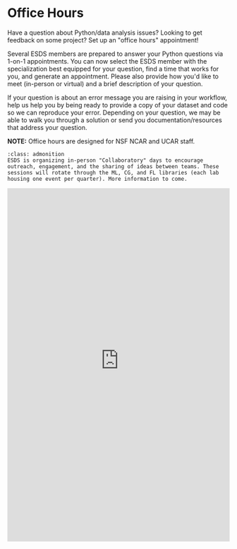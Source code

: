 # Office Hours

Have a question about Python/data analysis issues? Looking to get feedback on some project? Set up an "office hours" appointment!

Several ESDS members are prepared to answer your Python questions via 1-on-1 appointments. You can now select the ESDS member with the specialization best equipped for your question, find a time that works for you, and generate an appointment. Please also provide how you'd like to meet (in-person or virtual) and a brief description of your question.

If your question is about an error message you are raising in your workflow, help us help you by being ready to provide a copy of your dataset and code so we can reproduce your error. Depending on your question, we may be able to walk you through a solution or send you documentation/resources that address your question.

**NOTE:** Office hours are designed for NSF NCAR and UCAR staff.

```{admonition} Coming Soon - ESDS Collaboratory
:class: admonition
ESDS is organizing in-person "Collaboratory" days to encourage outreach, engagement, and the sharing of ideas between teams. These sessions will rotate through the ML, CG, and FL libraries (each lab housing one event per quarter). More information to come.
```

<iframe
  src="https://app.squarespacescheduling.com/schedule.php?owner=26907589"
  title="Schedule Appointment"
  width="100%"
  height="800"
  frameborder="0"
></iframe>
<script
  src="https://embed.acuityscheduling.com/js/embed.js"
  type="text/javascript"
></script>
